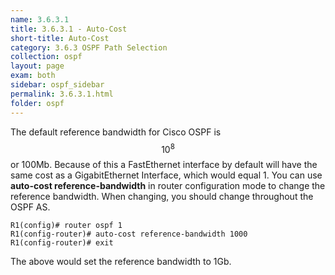 ```yaml
---
name: 3.6.3.1
title: 3.6.3.1 - Auto-Cost
short-title: Auto-Cost
category: 3.6.3 OSPF Path Selection
collection: ospf
layout: page
exam: both
sidebar: ospf_sidebar
permalink: 3.6.3.1.html
folder: ospf
---
```

The default reference bandwidth for Cisco OSPF is $$10^8$$ or 100Mb. Because of this a FastEthernet interface by default will have the same cost as a GigabitEthernet Interface, which would equal 1. You can use **auto-cost reference-bandwidth** in router configuration mode to change the reference bandwidth. When changing, you should change throughout the OSPF AS.
```
R1(config)# router ospf 1
R1(config-router)# auto-cost reference-bandwidth 1000
R1(config-router)# exit
```
The above would set the reference bandwidth to 1Gb.
